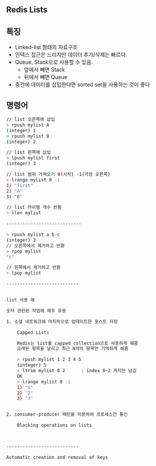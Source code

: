 ## Redis Lists

## 특징
- Linked-list 형태의 자료구조
- 인덱스 접근은 느리지만 데이터 추가/삭제는 빠르다.
- Queue, Stack으로 사용할 수 있음.
  - 앞에서 빼면 Stack
  - 뒤에서 빼면 Queue
- 중간에 데이터를 삽입한다면 sorted set을 사용하는 것이 좋다


## 명령어
```sh
// list 오른쪽에 삽입
> rpush mylist A 
(integer) 1
> rpush mylist B
(integer) 2

// list 왼쪽에 삽입
> lpush mylist first
(integer) 3

// list 범위 가져오기 0(시작) -1(가장 오른쪽)
> lrange mylist 0 -1
1) "first"
2) "A"
3) "B"

// list 아이템 개수 반환
> llen mylist

----------------------------

> rpush mylist a b c
(integer) 3
// 오른쪽에서 제거하고 반환
> rpop mylist
"c"

// 왼쪽에서 제거하고 반환
> lpop mylist

---------------------------


list 사용 예 

숫자 관련된 작업에 매우 유용

1. 소셜 네트워크에 마지막으로 업데이트한 포스트 저장

    Capped Lists

    Redis는 list를 capped collection으로 사용하게 해줌
    오래된 항목을 날리고 최근 N개의 항목만 기억하게 해줌

    > rpush mylist 1 2 3 4 5
    (integer) 5
    > ltrim mylist 0 2      : index 0~2 까지만 남김
    OK
    > lrange mylist 0 -1
    1) "1"
    2) "2"
    3) "3"


2. consumer-producer 패턴을 이용하여 프로세스간 통신

    Blocking operations on lists



---------------------------

Automatic creation and removal of keys
```
   
    